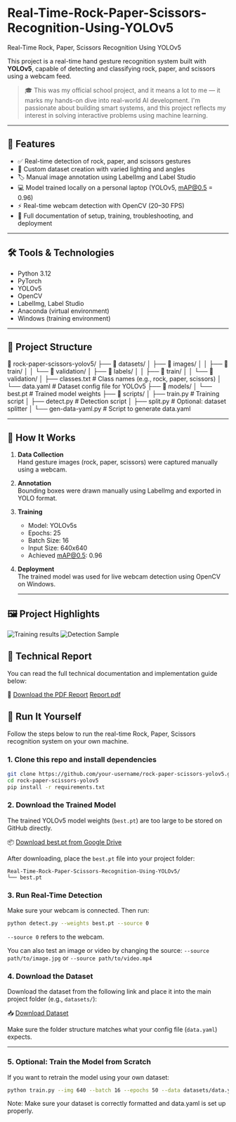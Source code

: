 # Real-Time-Rock-Paper-Scissors-Recognition-Using-YOLOv5
Real-Time Rock, Paper, Scissors Recognition Using YOLOv5

This project is a real-time hand gesture recognition system built with **YOLOv5**, capable of detecting and classifying rock, paper, and scissors using a webcam feed.

> 🎓 This was my official school project, and it means a lot to me — it marks my hands-on dive into real-world AI development. I'm passionate about building smart systems, and this project reflects my interest in solving interactive problems using machine learning.

---

## 📌 Features

- ✅ Real-time detection of rock, paper, and scissors gestures
- 📸 Custom dataset creation with varied lighting and angles
- 🏷️ Manual image annotation using LabelImg and Label Studio
- 💻 Model trained locally on a personal laptop (YOLOv5, mAP@0.5 = 0.96)
- ⚡ Real-time webcam detection with OpenCV (20–30 FPS)
- 📄 Full documentation of setup, training, troubleshooting, and deployment

---

## 🛠️ Tools & Technologies

- Python 3.12  
- PyTorch  
- YOLOv5  
- OpenCV  
- LabelImg, Label Studio  
- Anaconda (virtual environment)  
- Windows (training environment)

---

## 📂 Project Structure

📂 rock-paper-scissors-yolov5/
├── 📂 datasets/
│   ├── 📂 images/
│   │   ├── 📂 train/
│   │   └── 📂 validation/
│   ├── 📂 labels/
│   │   ├── 📂 train/
│   │   └── 📂 validation/
│   ├── classes.txt       # Class names (e.g., rock, paper, scissors)
│   └── data.yaml         # Dataset config file for YOLOv5
├── 📂 models/
│   └── best.pt           # Trained model weights
├── 📂 scripts/
│   ├── train.py          # Training script
│   ├── detect.py         # Detection script
│   ├── split.py          # Optional: dataset splitter
│   └── gen-data-yaml.py  # Script to generate data.yaml

---

## 🧠 How It Works

1. **Data Collection**  
   Hand gesture images (rock, paper, scissors) were captured manually using a webcam.

2. **Annotation**  
   Bounding boxes were drawn manually using LabelImg and exported in YOLO format.

3. **Training**  
   - Model: YOLOv5s  
   - Epochs: 25  
   - Batch Size: 16  
   - Input Size: 640x640  
   - Achieved mAP@0.5: 0.96

4. **Deployment**  
   The trained model was used for live webcam detection using OpenCV on Windows.

   ---

## 🖼️ Project Highlights
![Training results](https://github.com/user-attachments/assets/55fb96c3-329c-421a-9bf0-5ae6e1547c7a)
![Detection Sample](https://github.com/user-attachments/assets/3007d3b5-88f0-4d16-8960-082c50b912f4)



## 📘 Technical Report

You can read the full technical documentation and implementation guide below:

📄 [Download the PDF Report](https://lnkd.in/dan4c9iP)
[Report.pdf](https://github.com/user-attachments/files/21011879/Report.pdf)


## 🚀 Run It Yourself

Follow the steps below to run the real-time Rock, Paper, Scissors recognition system on your own machine.

### 1. Clone this repo and install dependencies

```bash
git clone https://github.com/your-username/rock-paper-scissors-yolov5.git
cd rock-paper-scissors-yolov5
pip install -r requirements.txt
```
### 2. Download the Trained Model

The trained YOLOv5 model weights (`best.pt`) are too large to be stored on GitHub directly.

📦 [Download best.pt from Google Drive](https://drive.google.com/file/d/19mHGk3xd861rQr9898OXcm90axJWPQfQ/view?usp=drive_link)

After downloading, place the `best.pt` file into your project folder:

```plaintext
Real-Time-Rock-Paper-Scissors-Recognition-Using-YOLOv5/
└── best.pt
```

### 3. Run Real-Time Detection
Make sure your webcam is connected. Then run:

```bash
python detect.py --weights best.pt --source 0
```

`--source 0` refers to the webcam.

You can also test an image or video by changing the source:
`--source path/to/image.jpg` or `--source path/to/video.mp4`

### 4. Download the Dataset

Download the dataset from the following link and place it into the main project folder (e.g., `datasets/`):

📥 [Download Dataset](https://drive.google.com/drive/folders/17JI204GTLbXNTLnIk_lijywd3qAkdN0K?usp=drive_link)


Make sure the folder structure matches what your config file (`data.yaml`) expects.

---

### 5. Optional: Train the Model from Scratch

If you want to retrain the model using your own dataset:

```bash
python train.py --img 640 --batch 16 --epochs 50 --data datasets/data.yaml --weights best.pt
```
   Note: Make sure your dataset is correctly formatted and data.yaml is set up properly.


